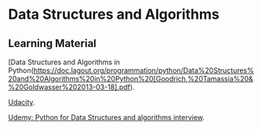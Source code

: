 # Data Structures and Algorithms

## Learning Material
[Data Structures and Algorithms in Python(https://doc.lagout.org/programmation/python/Data%20Structures%20and%20Algorithms%20in%20Python%20[Goodrich,%20Tamassia%20&%20Goldwasser%202013-03-18].pdf).

[Udacity](https://www.udacity.com/course/data-structures-and-algorithms-in-python--ud513).


[Udemy: Python for Data Structures and algorithms interview](https://www.udemy.com/course/python-for-data-structures-algorithms-and-interviews/).


